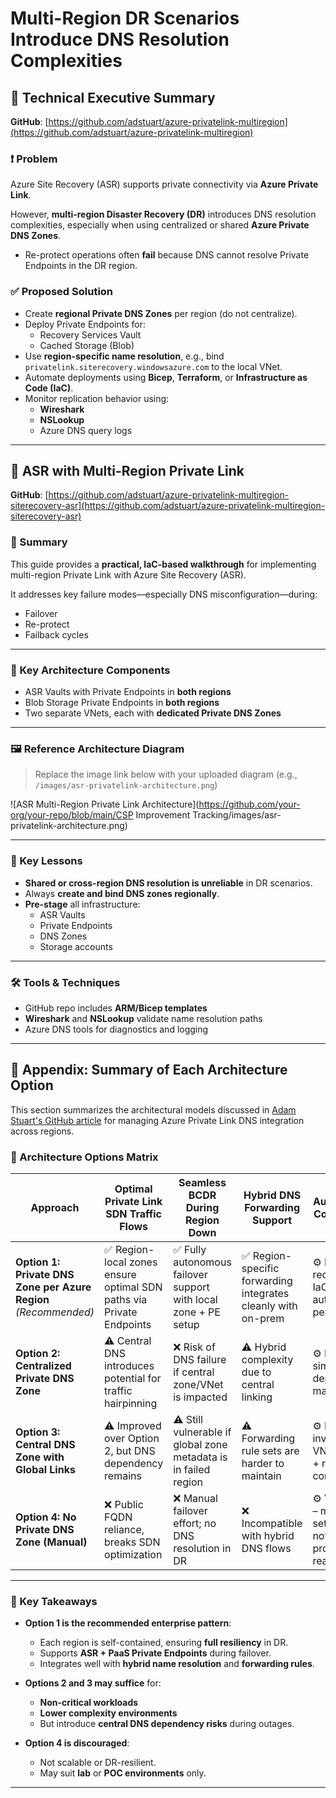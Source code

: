 # Multi-Region DR Scenarios Introduce DNS Resolution Complexities

## 🧾 Technical Executive Summary

**GitHub**: [https://github.com/adstuart/azure-privatelink-multiregion](https://github.com/adstuart/azure-privatelink-multiregion)

### ❗ Problem

Azure Site Recovery (ASR) supports private connectivity via **Azure Private Link**.

However, **multi-region Disaster Recovery (DR)** introduces DNS resolution complexities, especially when using centralized or shared **Azure Private DNS Zones**.

- Re-protect operations often **fail** because DNS cannot resolve Private Endpoints in the DR region.

### ✅ Proposed Solution

- Create **regional Private DNS Zones** per region (do not centralize).
- Deploy Private Endpoints for:
  - Recovery Services Vault
  - Cached Storage (Blob)
- Use **region-specific name resolution**, e.g., bind `privatelink.siterecovery.windowsazure.com` to the local VNet.
- Automate deployments using **Bicep**, **Terraform**, or **Infrastructure as Code (IaC)**.
- Monitor replication behavior using:
  - **Wireshark**
  - **NSLookup**
  - Azure DNS query logs

---

## 🔄 ASR with Multi-Region Private Link

**GitHub**: [https://github.com/adstuart/azure-privatelink-multiregion-siterecovery-asr](https://github.com/adstuart/azure-privatelink-multiregion-siterecovery-asr)

### 📘 Summary

This guide provides a **practical, IaC-based walkthrough** for implementing multi-region Private Link with Azure Site Recovery (ASR).

It addresses key failure modes—especially DNS misconfiguration—during:
- Failover
- Re-protect
- Failback cycles

---

### 🧱 Key Architecture Components

- ASR Vaults with Private Endpoints in **both regions**
- Blob Storage Private Endpoints in **both regions**
- Two separate VNets, each with **dedicated Private DNS Zones**

---

### 🖼️ Reference Architecture Diagram

> Replace the image link below with your uploaded diagram (e.g., `/images/asr-privatelink-architecture.png`)

![ASR Multi-Region Private Link Architecture](https://github.com/your-org/your-repo/blob/main/CSP Improvement Tracking/images/asr-privatelink-architecture.png)

---

### 🧠 Key Lessons

- **Shared or cross-region DNS resolution is unreliable** in DR scenarios.
- Always **create and bind DNS zones regionally**.
- **Pre-stage** all infrastructure:
  - ASR Vaults
  - Private Endpoints
  - DNS Zones
  - Storage accounts

---

### 🛠️ Tools & Techniques

- GitHub repo includes **ARM/Bicep templates**
- **Wireshark** and **NSLookup** validate name resolution paths
- Azure DNS tools for diagnostics and logging

---

## 📎 Appendix: Summary of Each Architecture Option

This section summarizes the architectural models discussed in [Adam Stuart's GitHub article](https://github.com/adstuart/azure-privatelink-multiregion) for managing Azure Private Link DNS integration across regions.

### 🧩 Architecture Options Matrix

| **Approach** | **Optimal Private Link SDN Traffic Flows** | **Seamless BCDR During Region Down** | **Hybrid DNS Forwarding Support** | **Automation Complexity** |
|--------------|--------------------------------------------|--------------------------------------|-----------------------------------|----------------------------|
| **Option 1: Private DNS Zone per Azure Region**<br>*(Recommended)* | ✅ Region-local zones ensure optimal SDN paths via Private Endpoints | ✅ Fully autonomous failover support with local zone + PE setup | ✅ Region-specific forwarding integrates cleanly with on-prem | ⚙️ Medium – requires IaC/scripted automation per region |
| **Option 2: Centralized Private DNS Zone** | ⚠️ Central DNS introduces potential for traffic hairpinning | ❌ Risk of DNS failure if central zone/VNet is impacted | ⚠️ Hybrid complexity due to central linking | ⚙️ Low – simpler to deploy and manage |
| **Option 3: Central DNS Zone with Global Links** | ⚠️ Improved over Option 2, but DNS dependency remains | ⚠️ Still vulnerable if global zone metadata is in failed region | ⚠️ Forwarding rule sets are harder to maintain | ⚙️ Medium – involves VNet linking + rule config |
| **Option 4: No Private DNS Zone (Manual)** | ❌ Public FQDN reliance, breaks SDN optimization | ❌ Manual failover effort; no DNS resolution in DR | ❌ Incompatible with hybrid DNS flows | ⚙️ Very Low – minimal setup, but not production ready |

---

### 🔑 Key Takeaways

- **Option 1 is the recommended enterprise pattern**:
  - Each region is self-contained, ensuring **full resiliency** in DR.
  - Supports **ASR + PaaS Private Endpoints** during failover.
  - Integrates well with **hybrid name resolution** and **forwarding rules**.

- **Options 2 and 3 may suffice** for:
  - **Non-critical workloads**
  - **Lower complexity environments**
  - But introduce **central DNS dependency risks** during outages.

- **Option 4 is discouraged**:
  - Not scalable or DR-resilient.
  - May suit **lab** or **POC environments** only.

---
